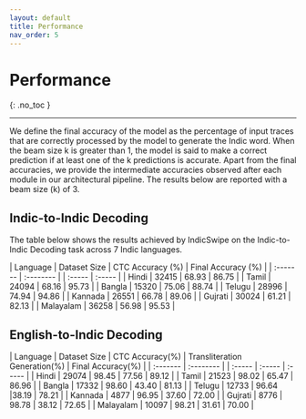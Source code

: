 ```yaml
---
layout: default
title: Performance
nav_order: 5
---
```


# Performance
{: .no_toc }

---

We define the final accuracy of the model as the percentage of input traces that are correctly processed by the model to generate the Indic word. When the beam size k is greater than 1, the model is said to make a correct prediction if at least one of the k predictions is accurate. Apart from the final accuracies, we provide the intermediate accuracies observed after each module in our architectural pipeline. The results below are reported with a beam size (k) of 3.

## Indic-to-Indic Decoding

The table below shows the results achieved by IndicSwipe on the Indic-to-Indic Decoding task across 7 Indic languages.

| Language | Dataset Size | CTC Accuracy (%) | Final Accuracy (%) | 
| :------- | :-------- | | :----- | :----- |
| Hindi  | 32415 | 68.93 | 86.75 |
| Tamil | 24094 | 68.16 | 95.73 |
| Bangla | 15320 | 75.06 | 88.74 |
| Telugu | 28996 | 74.94 | 94.86 |
| Kannada | 26551 | 66.78 | 89.06 |
| Gujrati | 30024 | 61.21 | 82.13 |
| Malayalam | 36258 | 56.98 | 95.53 |

## English-to-Indic Decoding

| Language | Dataset Size | CTC Accuracy(%) | Transliteration Generation(%) | Final Accuracy(%) | 
| :------- | :-------- | | :----- | :----- | :----- |
| Hindi  | 29074 | 98.45 | 77.56 | 89.12  |
| Tamil | 21523 | 98.02 | 65.47 | 86.96 |
| Bangla | 17332 | 98.60 | 43.40 |  81.13 |
| Telugu | 12733 | 96.64 |38.19 | 78.21 |
| Kannada | 4877 | 96.95 | 37.60 | 72.00 |
| Gujrati | 8776 | 98.78 | 38.12 | 72.65 |
| Malayalam | 10097 | 98.21 | 31.61 | 70.00 |
